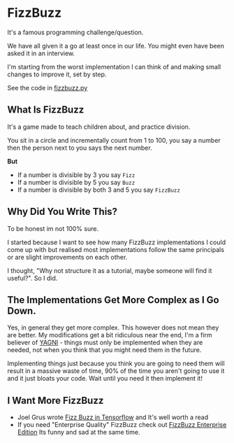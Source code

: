 # FizzBuzz

It's a famous programming challenge/question.

We have all given it a go at least once in our life.
You might even have been asked it in an interview.

I'm starting from the worst implementation I can think of and making small changes to improve it, set by step.

See the code in [fizzbuzz.py](fizzbuzz.py)

## What Is FizzBuzz
It's a game made to teach children about, and practice division.

You sit in a circle and incrementally count from 1 to 100, you say a number then the person next to you says the next number.

**But**
- If a number is divisible by 3 you say `Fizz`
- If a number is divisible by 5 you say `Buzz`
- If a number is divisible by both 3 and 5 you say `FizzBuzz`


## Why Did You Write This?
To be honest im not 100% sure.

I started because I want to see how many FizzBuzz implementations I could come up with but realised most implementations follow the same principals or are slight improvements on each other.

I thought, "Why not structure it as a tutorial, maybe someone will find it useful?". So I did.

## The Implementations Get More Complex as I Go Down.
Yes, in general they get more complex. This however does not mean they are better.
My modifications get a bit ridiculous near the end, I'm a firm believer of [YAGNI](https://en.wikipedia.org/wiki/You_aren%27t_gonna_need_it) - things must only be implemented when they are needed, not when you think that you might need them in the future.

Implementing things just because you think you are going to need them will result in a massive waste of time, 90% of the time you aren't going to use it and it just bloats your code.
Wait until you need it then implement it!

## I Want More FizzBuzz
- Joel Grus wrote [Fizz Buzz in Tensorflow](http://joelgrus.com/2016/05/23/fizz-buzz-in-tensorflow/) and It's well worth a read
- If you need "Enterprise Quality" FizzBuzz check out [FizzBuzz Enterprise Edition](https://github.com/EnterpriseQualityCoding/FizzBuzzEnterpriseEdition) Its funny and sad at the same time.

